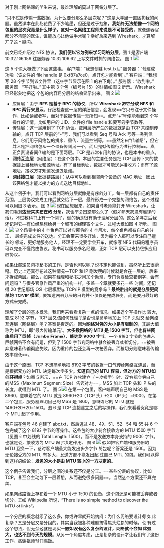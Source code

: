 对于刚上网络课的学生来说，最难理解的莫过于网络分层了。

“只不过是传输一些数据，为什么要分那么多层次呢？”这是大学里一直困扰我的问题。虽然课本在此处花费了不少笔墨，但还是过于抽象，**我始终无法想像一个网络包里的层次究竟是什么样子。这对一名网络工程师来说是不可接受的**，就像连器官都分不清楚的医生，谁能放心让他做手术呢？幸好后来遇到 Wireshark，才算解开了这个疑问。

前文已经介绍过 NFS 协议，**我们便以它为例来学习网络分层**。图 1 是客户端
10.32.106.159 往服务器 10.32.106.62 上写文件时抓的网络包。
图 1
![](https://image-1307616428.cos.ap-beijing.myqcloud.com/Obsidian/202307130909740.png)

这 5 个包大概做了下面这些事。
客户端：“我想创建 test.txt。”
服务器：“创建成功啦（该文件的 file handle 是 0xf87a7de0，点开包才能看到）。”
客户端：“我想写 28 个字节到该文件里（这些字节显示在图 1 的右下角）。”
服务器：“收到啦。”
服务器：“写好啦。”
其中第 3 个包（编号为 15）的详情如图 2 所示。Wireshark 已经形象地把这
个包的内容用分层的结构显示出来。
图 2
![](https://image-1307616428.cos.ap-beijing.myqcloud.com/Obsidian/202307130910409.png)
- 应用层：由于 **NFS 是基于 RPC 的协议**，所以 **Wireshark 把它分成 NFS 和
RPC 两行来显示**。仔细检查这一层的详细信息，会发现==它只专注于文件操
作，比如读或者写，而对于数据传输一无所知==。点开“+”号便能看到这
个写操作的详情，比如用户的 UID、文件的 file handle 和要写的字节数等。
- 传输层：这一层用到了 TCP 协议。应用层所产生的数据就是由 TCP 来控制传输的。点开 TCP 层前的“+”号，我们可以看到 Seq 号和 Ack 号等一系列信息，它们用于网络包的排序、重传、流量控制等。==虽然名曰“传输层”，但它并不是把网络包从一个设备传到另一个，而只是对传输行为进行控制==。真正负责设备间传输的是下面两层。TCP 是非常有用的协议，也是本书的重点。
- **网络互连层**（网络层）：在这个包中，本层的主要任务是把 TCP 层传下来的数据加上目标地址和源地址。有了目标地址，数据才可能送达接收方；而有了源地址，接收方才知道发送方是谁。
- **网络接口层**（数据链路层）：从中可以看到相邻两个设备的 MAC 地址，因此该网络包才能以接力的方式送达目标地址。

从这个例子中，我们可以看到网络分层就像是有序的分工。每一层都有自己的责任范围，上层协议完成工作后就交给下一层，最终形成一个完整的网络包。这个过程可以用图 3 表示。
图 3
![](https://image-1307616428.cos.ap-beijing.myqcloud.com/Obsidian/202307130913018.png)
现在回想起来，如果当时老师能打开 Wireshark，让我们看到**这些实实在在的
分层**，我也不会困惑那么久了（假如那天我没有逃课的话）。不过教科书上有一个例子，倒的确是很有助于理解分层的，这么多年之后我还记得它—有位经理想给另一个城市的经理寄个文件，过程大概如图 4 所示。
图 4
![](https://image-1307616428.cos.ap-beijing.myqcloud.com/Obsidian/202307130914964.png)
这个场景中的 4 个角色可以对应网络的 4 个层次，每个角色都有自己的分工，
最终完成文件的送达。分工会带来很多好处，因为每个人都可以专注自己擅长的
领域，更好地服务他人。经理不一定要学会开车，就像写 NFS 代码的程序员可以完全不懂路由协议。秘书可以服务多名经理，正如 TCP 层可以支持很多应用层协议。

如果让邮递员包揽秘书的工作，是否也可以呢？说不定也能做到，虽然听上去很滑稽。历史上还真存在过这种情况—TCP 和 IP 刚发明的时候就是合在一层的，后来才拆成两层。那么，如果在经理和秘书之间加个助理，专门负责检查错别字，会有问题吗？与很多官僚作风严重的机构一样，多盖一个章就要多花一些
时间。还记得 20 世纪那场 OSI 七层模型与 TCP/IP 模型的竞争吗？**最终胜出的就是分层更简单的 TCP/IP 模型**。要知道网络分层的目的并不仅仅是完成任务，而是要用最好的方式来完成。

理解了分层的基本概念，我们再来看看复杂一点的情况。如果这个写操作比
较大, 变成 8192 字节，TCP 层又该如何处理？是否也是简单地加上 TCP 头就交
给网络互连层（网络层）呢？答案是否定的。因为**网络对包的大小是有限制的**，其最大值称为 MTU，即“最大传输单元”。**大多数网络的 MTU 是 1500 字节**，但也**有些网络启用了巨帧（Jumbo Frame），能达到 9000 字节**。一个 8192 字节的包进入巨帧网络不会有问题，但到了 1500 字节的网络中就会被丢弃或者切分。==被丢弃意味着传输彻底失败，因为重传的包还会再一次被丢弃。而被切分则意味着传输效率降低==。

由于这个原因，TCP 不想简单地把 8192 字节的数据一口气传给网络互连层，而是根据双方的 MTU 决定每次传多少。**知道自己的 MTU 容易，但对方的 MTU如何获得呢**？如图 5 所示，==在 TCP 连接建立（三次握手）时，双方都会把自己的MSS（Maximum Segment Size）告诉对方==。MSS 加上 TCP 头和 IP 头的长度，就得到 MTU 了。
图 5
![](https://image-1307616428.cos.ap-beijing.myqcloud.com/Obsidian/202307130917534.png)
在第一个包里，客户端声明自己的 MSS 是 8960，意味着它的 MTU 就是
8960+20（TCP 头）+20（IP 头）=9000。在第二个包里，服务器声明自己的 MSS 是 1460，意味着它的 MTU 就是 1460+20+20=1500。图 6 是 TCP 连接建立之后的写操作，我们来看看究竟是哪个 MTU 起了作用。

客户端在包号 46 创建了 abc.txt，然后通过 48、49、51、52、54 和 55 共 6 个
包完成了这个 8192 字节的写操作。这些包的大小符合接收方的 MTU 1500 字节（见图 6 中划线的 Total Length: 1500），而不是发送方本身支持的 9000 字节。也就是说，接收方的 MTU 起了决定作用。
图 6
![](https://image-1307616428.cos.ap-beijing.myqcloud.com/Obsidian/202307130918096.png)
假如把客户端和服务器的 MTU 互换一下，这时客户端最大能发出多少字节
的包呢？答案还是 1500。因为无论接受方的 MTU 有多大，发送方都不能发出超
过自己 MTU 的包。我们可以得到这样的结论：**发包的大小是由 MTU 较小的一方决定的**。

这个例子告诉我们，分层之间的关系还不仅是分工。==某些分层的协议，比如
TCP，甚至会主动为下一层着想，从而避免很多问题==。当然这个方案还不算完美。

如果网络路径上存在着一个 MTU 小于 1500 的设备，这个包还是可能被丢弃或者切分。正如 Wikipedia 所说，“There is no simple method to discover the MTU of links”。

一个分层的概念就写了这么多，你或许早就开始纳闷：为什么网络要设计得
如此复杂？又是分层又是分组的。其实当我被各种难题搞得焦头烂额的时候，也
有过这个想法，但无奈这就是现实—**假如没有这么复杂的设计，网络就不会如
此强大，也达不到今天的规模**。从另一个角度考虑，正是复杂的设计才让我们有了这份工作，感谢祖师爷们赐饭。